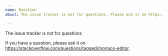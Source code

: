 ```yaml
---
name: Question
about: The issue tracker is not for questions. Please ask it on https://stackoverflow.com/questions/tagged/monaco-editor.

---
```


The issue tracker is not for questions

If you have a question, please ask it on https://stackoverflow.com/questions/tagged/monaco-editor.